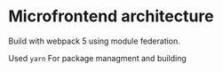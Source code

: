 # Microfrontend architecture

Build with webpack 5 using module federation.

Used `yarn` For package managment and building